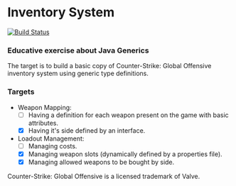 # Inventory System

[![Build Status](https://travis-ci.com/TheElderStrings/InventorySystem.svg?branch=master)](https://travis-ci.com/TheElderStrings/InventorySystem)

### Educative exercise about Java Generics

The target is to build a basic copy of Counter-Strike: Global Offensive
inventory system using generic type definitions.

### Targets

* Weapon Mapping:
  * [ ] Having a definition for each weapon present on the game with basic attributes.
  * [x] Having it's side defined by an interface.
  
* Loadout Management:
  * [ ] Managing costs.
  * [x] Managing weapon slots (dynamically defined by a properties file).
  * [x] Managing allowed weapons to be bought by side.

Counter-Strike: Global Offensive is a licensed trademark of Valve.
